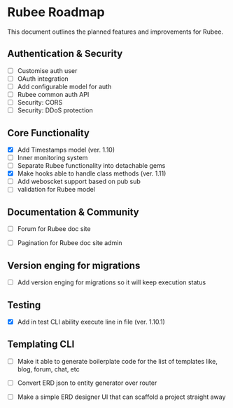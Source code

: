 # Rubee Roadmap

This document outlines the planned features and improvements for Rubee.

## Authentication & Security
- [ ] Customise auth user
- [ ] OAuth integration
- [ ] Add configurable model for auth
- [ ] Rubee common auth API
- [ ] Security: CORS
- [ ] Security: DDoS protection

## Core Functionality
- [x] Add Timestamps model (ver. 1.10)
- [ ] Inner monitoring system
- [ ] Separate Rubee functionality into detachable gems
- [x] Make hooks able to handle class methods (ver. 1.11)
- [ ] Add weboscket support based on pub sub
- [ ] validation for Rubee model

## Documentation & Community
- [ ] Forum for Rubee doc site
- [ ] Pagination for Rubee doc site admin


## Version enging for migrations
- [ ] Add version enging for migrations so it will keep execution status

## Testing
- [x] Add in test CLI ability execute line in file (ver. 1.10.1)

## Templating CLI
- [ ] Make it able to generate boilerplate code for the list of templates like, blog, forum, chat, etc
- [ ] Convert ERD json to entity generator over router
- [ ] Make a simple ERD designer UI that can scaffold a project straight away



